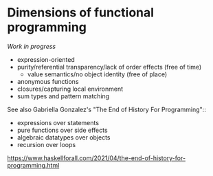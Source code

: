 # Dimensions of functional programming

*Work in progress*

* expression-oriented
* purity/referential transparency/lack of order effects (free of time)
  * value semantics/no object identity (free of place)
* anonymous functions
* closures/capturing local environment
* sum types and pattern matching

See also Gabriella Gonzalez's "The End of History For Programming"::

*    expressions over statements
*    pure functions over side effects
*    algebraic datatypes over objects
*    recursion over loops

<https://www.haskellforall.com/2021/04/the-end-of-history-for-programming.html>
